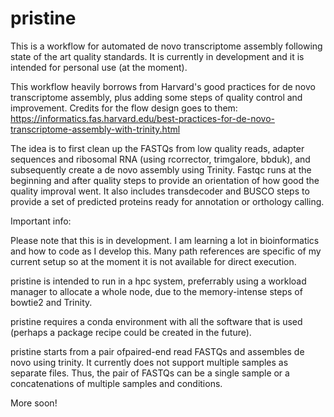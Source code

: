 # pristine
This is a workflow for automated de novo transcriptome assembly following state of the art quality standards. It is currently in development and it is intended for personal use (at the moment).

This workflow heavily borrows from Harvard's good practices for de novo transcriptome assembly, plus adding some steps of quality control and improvement. Credits for the flow design goes to them:
https://informatics.fas.harvard.edu/best-practices-for-de-novo-transcriptome-assembly-with-trinity.html

The idea is to first clean up the FASTQs from low quality reads, adapter sequences and ribosomal RNA (using rcorrector, trimgalore, bbduk), and subsequently create a de novo assembly using Trinity. Fastqc runs at the beginning and after quality steps to provide an orientation of how good the quality improval went. It also includes transdecoder and BUSCO steps to provide a set of predicted proteins ready for annotation or orthology calling.

Important info:

Please note that this is in development. I am learning a lot in bioinformatics and how to code as I develop this. Many path references are specific of my current setup so at the moment it is not available for direct execution.

pristine is intended to run in a hpc system, preferrably using a workload manager to allocate a whole node, due to the memory-intense steps of bowtie2 and Trinity.

pristine requires a conda environment with all the software that is used (perhaps a package recipe could be created in the future).

pristine starts from a pair ofpaired-end read FASTQs and assembles de novo using trinity. It currently does not support multiple samples as separate files. Thus, the pair of FASTQs can be a single sample or a concatenations of multiple samples and conditions.

More soon!
